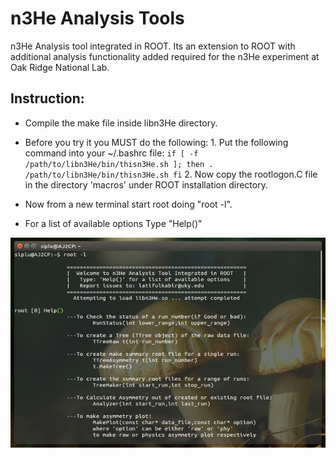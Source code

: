 n3He Analysis Tools
=====================
n3He Analysis tool integrated in ROOT. Its an extension to ROOT with additional analysis functionality added required for the n3He experiment at Oak Ridge National Lab.

Instruction:
--------------
* Compile the make file inside libn3He directory.
* Before you try it you MUST do the following:
      1. Put the following command into your ~/.bashrc file:
           ```
	      if [ -f /path/to/libn3He/bin/thisn3He.sh ]; then
	      . /path/to/libn3He/bin/thisn3He.sh
	      fi
           ```
	  2. Now copy the rootlogon.C file in the directory 'macros' under ROOT installation directory.  
	  
* Now from a new terminal start root doing "root -l".
* For a list of available options Type "Help()"

 
![](./demo.jpg "n3He Analysis Tool in Action")


